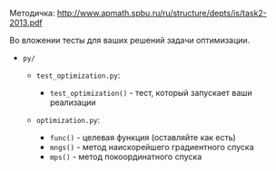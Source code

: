 Методичка: http://www.apmath.spbu.ru/ru/structure/depts/is/task2-2013.pdf

Во вложении тесты для ваших решений задачи оптимизации.

* `py/`
	* `test_optimization.py`:
		* `test_optimization()` - тест, который запускает ваши реализации

	* `optimization.py`:
		* `func()` - целевая функция (оставляйте как есть)
		* `mngs()` - метод наискорейшего градиентного спуска
		* `mps()` - метод покоординатного спуска
